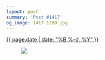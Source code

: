 ```yaml
---
layout: post
summary: 'Post #1417'
og_image: 1417-1280.jpg
---
```


<div class="post">
 <time>
  <a href="/1417">
   {{ page.date | date: "%B %-d, %Y" }}
  </a>
 </time>
 <a href="/1417">
  <figure data-taken="7/28/2021">
   <img sizes="(min-width: 700px) 50vw, calc(100vw - 2rem)" src="{{ site.assets_url }}/1417-640.jpg" srcset="{{ site.assets_url }}/1417-320.jpg 320w, {{ site.assets_url }}/1417-640.jpg 640w, {{ site.assets_url }}/1417-960.jpg 960w, {{ site.assets_url }}/1417-1280.jpg 1280w"/>
  </figure>
 </a>
</div>
